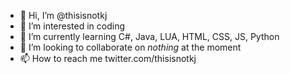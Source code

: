 - 👋 Hi, I’m @thisisnotkj
- 👀 I’m interested in coding
- 🌱 I’m currently learning C#, Java, LUA, HTML, CSS, JS, Python
- 💞️ I’m looking to collaborate on *nothing* at the moment
- 📫 How to reach me twitter.com/thisisnotkj

<!---
thisisnotkj/thisisnotkj is a ✨ special ✨ repository because its `README.md` (this file) appears on your GitHub profile.
You can click the Preview link to take a look at your changes.
--->
